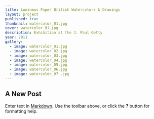 ```yaml
---
title: Luminous Paper British Watercolors & Drawings
layout: project
published: true
thumbnail: watercolor_01.jpg
cover: watercolor_01.jpg
description: Exhibition at the J. Paul Getty
year: 2011
gallery: 
  - image: watercolor_01.jpg
  - image: watercolor_02.jpg
  - image: watercolor_03.jpg
  - image: watercolor_04.jpg
  - image: watercolor_05.jpg
  - image: watercolor_06.jpg
  - image: watercolor_07 .jpg
---
```



## A New Post

Enter text in [Markdown](http://daringfireball.net/projects/markdown/). Use the toolbar above, or click the **?** button for formatting help.
